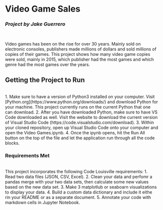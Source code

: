 # Video Game Sales

### *Project by Jake Guerrero*
<br/>

Video games has been on the rise for over 30 years. Mainly sold on electronic consoles, publishers made millions of dollars and sold millions of copies of their games. This project shows how many video game copies were sold, mainly in 2015, which publisher had the most games and which genre had the most games over the years.
<br/>

## **Getting the Project to Run**
<br/>
1. Make sure to have a version of Python3 installed on your computer. Visit [Python.org](https://www.python.org/downloads/) and download Python for your machine. This project currently runs on the current Python that one can download.
2. After you have downloaded Python, make sure to have VS Code downloaded as well. Visit the website to download the current version of Visual Studio Code (https://code.visualstudio.com/download).
3. Within your cloned repository, open up Visual Studio Code onto your computer and open the Video Games.ipynb.
4. Once the ipynb opens, hit the Run All button on the top of the file and let the application run through all the code blocks.
<br/>

### Requirements Met
<br/>
This project incorporates the following Code Louisville requirements:
1. Read two data files (JSON, CSV, Excel).
2. Clean your data and perfomr a pandas merge with your two data sets, then calculate some new values based on the new data set.
3. Make 3 matplotlub or seaboarn visualizations to display your data.
4. Build a custom data dictionary and include it eithe rin your README or as a separate document.
5. Annotate your code with markdown cells in Jupyter Notebook.
